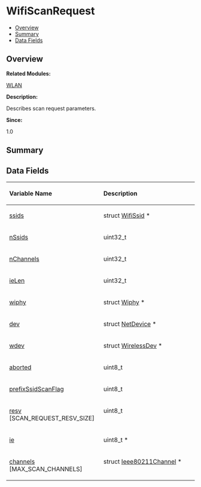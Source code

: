 # WifiScanRequest<a name="EN-US_TOPIC_0000001055358150"></a>

-   [Overview](#section787413825165636)
-   [Summary](#section1986904495165636)
-   [Data Fields](#pub-attribs)

## **Overview**<a name="section787413825165636"></a>

**Related Modules:**

[WLAN](wlan.md)

**Description:**

Describes scan request parameters. 

**Since:**

1.0

## **Summary**<a name="section1986904495165636"></a>

## Data Fields<a name="pub-attribs"></a>

<a name="table1357147790165636"></a>
<table><thead align="left"><tr id="row782876752165636"><th class="cellrowborder" valign="top" width="50%" id="mcps1.1.3.1.1"><p id="p145597310165636"><a name="p145597310165636"></a><a name="p145597310165636"></a>Variable Name</p>
</th>
<th class="cellrowborder" valign="top" width="50%" id="mcps1.1.3.1.2"><p id="p1727482381165636"><a name="p1727482381165636"></a><a name="p1727482381165636"></a>Description</p>
</th>
</tr>
</thead>
<tbody><tr id="row1011728253165636"><td class="cellrowborder" valign="top" width="50%" headers="mcps1.1.3.1.1 "><p id="p1177241968165636"><a name="p1177241968165636"></a><a name="p1177241968165636"></a><a href="wlan.md#ga761056fae3d79073bbc33ad3f00a7319">ssids</a></p>
</td>
<td class="cellrowborder" valign="top" width="50%" headers="mcps1.1.3.1.2 "><p id="p901582261165636"><a name="p901582261165636"></a><a name="p901582261165636"></a>struct <a href="wifissid.md">WifiSsid</a> * </p>
</td>
</tr>
<tr id="row559060930165636"><td class="cellrowborder" valign="top" width="50%" headers="mcps1.1.3.1.1 "><p id="p1743395918165636"><a name="p1743395918165636"></a><a name="p1743395918165636"></a><a href="wlan.md#gaf7bf0f80492f28c7c285f8023505bb8e">nSsids</a></p>
</td>
<td class="cellrowborder" valign="top" width="50%" headers="mcps1.1.3.1.2 "><p id="p1920317282165636"><a name="p1920317282165636"></a><a name="p1920317282165636"></a>uint32_t </p>
</td>
</tr>
<tr id="row216415683165636"><td class="cellrowborder" valign="top" width="50%" headers="mcps1.1.3.1.1 "><p id="p1081168012165636"><a name="p1081168012165636"></a><a name="p1081168012165636"></a><a href="wlan.md#ga3150e4a25b1800ee713e08fbf9077116">nChannels</a></p>
</td>
<td class="cellrowborder" valign="top" width="50%" headers="mcps1.1.3.1.2 "><p id="p555149329165636"><a name="p555149329165636"></a><a name="p555149329165636"></a>uint32_t </p>
</td>
</tr>
<tr id="row890290416165636"><td class="cellrowborder" valign="top" width="50%" headers="mcps1.1.3.1.1 "><p id="p31276536165636"><a name="p31276536165636"></a><a name="p31276536165636"></a><a href="wlan.md#gaa26674156ac0814fbc1f45b8e11b7b9f">ieLen</a></p>
</td>
<td class="cellrowborder" valign="top" width="50%" headers="mcps1.1.3.1.2 "><p id="p445824538165636"><a name="p445824538165636"></a><a name="p445824538165636"></a>uint32_t </p>
</td>
</tr>
<tr id="row186944265165636"><td class="cellrowborder" valign="top" width="50%" headers="mcps1.1.3.1.1 "><p id="p894074052165636"><a name="p894074052165636"></a><a name="p894074052165636"></a><a href="wlan.md#ga43dd029f6f34ccb0255e519aded47478">wiphy</a></p>
</td>
<td class="cellrowborder" valign="top" width="50%" headers="mcps1.1.3.1.2 "><p id="p981874535165636"><a name="p981874535165636"></a><a name="p981874535165636"></a>struct <a href="wiphy.md">Wiphy</a> * </p>
</td>
</tr>
<tr id="row54283863165636"><td class="cellrowborder" valign="top" width="50%" headers="mcps1.1.3.1.1 "><p id="p388873148165636"><a name="p388873148165636"></a><a name="p388873148165636"></a><a href="wlan.md#gada8e463843d9e5fef133d41fd745dc42">dev</a></p>
</td>
<td class="cellrowborder" valign="top" width="50%" headers="mcps1.1.3.1.2 "><p id="p1669344798165636"><a name="p1669344798165636"></a><a name="p1669344798165636"></a>struct <a href="netdevice.md">NetDevice</a> * </p>
</td>
</tr>
<tr id="row1081409807165636"><td class="cellrowborder" valign="top" width="50%" headers="mcps1.1.3.1.1 "><p id="p107827764165636"><a name="p107827764165636"></a><a name="p107827764165636"></a><a href="wlan.md#ga09f1cdfc6c524ca96aed6b1894baa720">wdev</a></p>
</td>
<td class="cellrowborder" valign="top" width="50%" headers="mcps1.1.3.1.2 "><p id="p785631754165636"><a name="p785631754165636"></a><a name="p785631754165636"></a>struct <a href="wirelessdev.md">WirelessDev</a> * </p>
</td>
</tr>
<tr id="row1995146676165636"><td class="cellrowborder" valign="top" width="50%" headers="mcps1.1.3.1.1 "><p id="p1890046012165636"><a name="p1890046012165636"></a><a name="p1890046012165636"></a><a href="wlan.md#ga32ea10f832c5a03971033d5f44f3ef6c">aborted</a></p>
</td>
<td class="cellrowborder" valign="top" width="50%" headers="mcps1.1.3.1.2 "><p id="p663562196165636"><a name="p663562196165636"></a><a name="p663562196165636"></a>uint8_t </p>
</td>
</tr>
<tr id="row1789104074165636"><td class="cellrowborder" valign="top" width="50%" headers="mcps1.1.3.1.1 "><p id="p1679601001165636"><a name="p1679601001165636"></a><a name="p1679601001165636"></a><a href="wlan.md#ga5b6c8df255d62a73114aad42c1e4868d">prefixSsidScanFlag</a></p>
</td>
<td class="cellrowborder" valign="top" width="50%" headers="mcps1.1.3.1.2 "><p id="p1906032657165636"><a name="p1906032657165636"></a><a name="p1906032657165636"></a>uint8_t </p>
</td>
</tr>
<tr id="row1596855218165636"><td class="cellrowborder" valign="top" width="50%" headers="mcps1.1.3.1.1 "><p id="p1779013365165636"><a name="p1779013365165636"></a><a name="p1779013365165636"></a><a href="wlan.md#ga9bb2fd298749eab513163e3a7a2b03ee">resv</a> [SCAN_REQUEST_RESV_SIZE]</p>
</td>
<td class="cellrowborder" valign="top" width="50%" headers="mcps1.1.3.1.2 "><p id="p346868919165636"><a name="p346868919165636"></a><a name="p346868919165636"></a>uint8_t </p>
</td>
</tr>
<tr id="row1845478647165636"><td class="cellrowborder" valign="top" width="50%" headers="mcps1.1.3.1.1 "><p id="p66883455165636"><a name="p66883455165636"></a><a name="p66883455165636"></a><a href="wlan.md#ga92b16a60570fd1d28b948ee43f9b0124">ie</a></p>
</td>
<td class="cellrowborder" valign="top" width="50%" headers="mcps1.1.3.1.2 "><p id="p795002954165636"><a name="p795002954165636"></a><a name="p795002954165636"></a>uint8_t * </p>
</td>
</tr>
<tr id="row1632692775165636"><td class="cellrowborder" valign="top" width="50%" headers="mcps1.1.3.1.1 "><p id="p26767548165636"><a name="p26767548165636"></a><a name="p26767548165636"></a><a href="wlan.md#gaabb5ffed3a294507d4f51d598fd98717">channels</a> [MAX_SCAN_CHANNELS]</p>
</td>
<td class="cellrowborder" valign="top" width="50%" headers="mcps1.1.3.1.2 "><p id="p1259337941165636"><a name="p1259337941165636"></a><a name="p1259337941165636"></a>struct <a href="ieee80211channel.md">Ieee80211Channel</a> * </p>
</td>
</tr>
</tbody>
</table>

